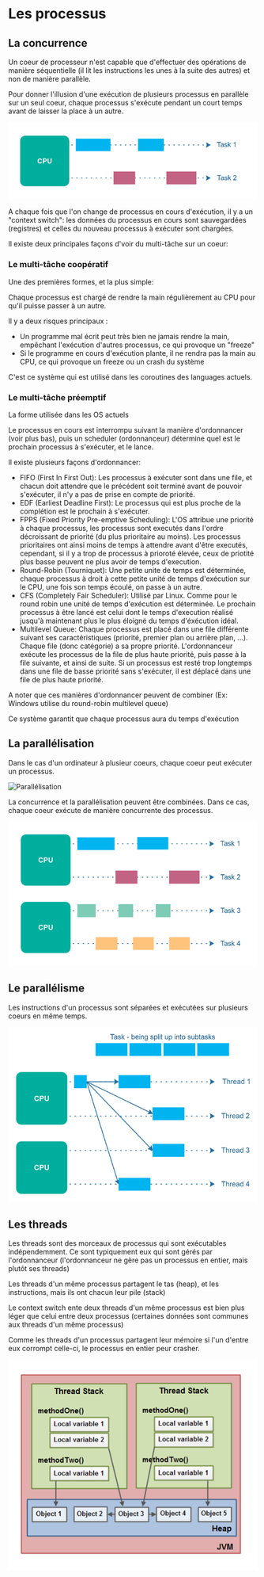# Les processus

## La concurrence
Un coeur de processeur n'est capable que d'effectuer des opérations de manière séquentielle (il lit les instructions les unes à la suite des autres) et non de manière parallèle.

Pour donner l'illusion d'une exécution de plusieurs processus en parallèle sur un seul coeur, chaque processus s'exécute pendant un court temps avant de laisser la place à un autre.

![Image concurrence](../images/concurrence.png)

A chaque fois que l'on change de processus en cours d'exécution, il y a un "context switch": les données du processus en cours sont sauvegardées (registres) et celles du nouveau processus à exécuter sont chargées.

Il existe deux principales façons d'voir du multi-tâche sur un coeur:

### Le multi-tâche coopératif

Une des premières formes, et la plus simple:

Chaque processus est chargé de rendre la main régulièrement au CPU pour qu'il puisse passer à un autre.

Il y a deux risques principaux : 
 - Un programme mal écrit peut très bien ne jamais rendre la main, empêchant l'exécution d'autres processus, ce qui provoque un "freeze"
 - Si le programme en cours d'exécution plante, il ne rendra pas la main au CPU, ce qui provoque un freeze ou un crash du système

C'est ce système qui est utilisé dans les coroutines des languages actuels.

### Le multi-tâche préemptif

La forme utilisée dans les OS actuels

Le processus en cours est interrompu suivant la manière d'ordonnancer (voir plus bas), puis un scheduler (ordonnanceur) détermine quel est le prochain processus à s'exécuter, et le lance.

Il existe plusieurs façons d'ordonnancer:

 - FIFO (First In First Out): Les processus à exécuter sont dans une file, et chacun doit attendre que le précédent soit terminé avant de pouvoir s'exécuter, il n'y a pas de prise en compte de priorité.
 - EDF (Earliest Deadline First): Le processus qui est plus proche de la complétion est le prochain à s'exécuter.
 - FPPS (Fixed Priority Pre-emptive Scheduling): L'OS attribue une priorité à chaque processus, les processus sont executés dans l'ordre décroissant de priorité (du plus prioritaire au moins). Les processus prioritaires ont ainsi moins de temps à attendre avant d'être executés, cependant, si il y a trop de processus à prioroté élevée, ceux de priotité plus basse peuvent ne plus avoir de temps d'execution.
 - Round-Robin (Tourniquet): Une petite unite de temps est déterminée, chaque processus à droit à cette petite unité de temps d'exécution sur le CPU, une fois son temps écoulé, on passe à un autre.
 - CFS (Completely Fair Scheduler): Utilisé par Linux. Comme pour le round robin une unité de temps d'exécution est déterminée. Le prochain processus à être lancé est celui dont le temps d'execution réalisé jusqu'à maintenant plus le plus éloigné du temps d'éxécution idéal.
 - Multilevel Queue: Chaque processus est placé dans une file différente suivant ses caractéristiques (priorité, premier plan ou arrière plan, ...). Chaque file (donc catégorie) a sa propre priorité. L'ordonnanceur exécute les processus de la file de plus haute priorité, puis passe à la file suivante, et ainsi de suite. Si un processus est resté trop longtemps dans une file de basse priorité sans s'exécuter, il est déplacé dans une file de plus haute priorité.
 
A noter que ces manières d'ordonnancer peuvent de combiner (Ex: Windows utilise du round-robin multilevel queue)

Ce système garantit que chaque processus aura du temps d'exécution

## La parallélisation

Dans le cas d'un ordinateur à plusieur coeurs, chaque coeur peut exécuter un processus.

![Parallélisation](../images/parallélisation.png)

La concurrence et la parallélisation peuvent être combinées.
Dans ce cas, chaque coeur exécute de manière concurrente des processus.

![Concurrence + parallélisation](../images/concurrence_parallelisation.png)

## Le parallélisme

Les instructions d'un processus sont séparées et exécutées sur plusieurs coeurs en même temps.

![Parallélisme](../images/parallellisme.png)

## Les threads

Les threads sont des morceaux de processus qui sont exécutables indépendemment.
Ce sont typiquement eux qui sont gérés par l'ordonnanceur (l'ordonnanceur ne gère pas un processus en entier, mais plutôt ses threads)

Les threads d'un même processus partagent le tas (heap), et les instructions, mais ils ont chacun leur pile (stack)

Le context switch ente deux threads d'un même processus est bien plus léger que celui entre deux processus (certaines données sont communes aux threads d'un même processus)

Comme les threads d'un processus partagent leur mémoire si l'un d'entre eux corrompt celle-ci, le processus en entier peur crasher.

![Thread](../images/thread.png)
